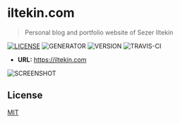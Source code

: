 # iltekin.com

> Personal blog and portfolio website of Sezer Iltekin

[![LICENSE](https://img.shields.io/badge/license-MIT-blue.svg)](LICENSE) ![GENERATOR](https://img.shields.io/badge/made_with-jekyll-blue.svg) ![VERSION](https://img.shields.io/badge/current_version-1.0-green.svg) ![TRAVIS-CI](https://travis-ci.org/heiswayi/thinkspace.svg?branch=master)

- **URL:** https://iltekin.com

![SCREENSHOT](https://iltekin.com/screenshot.png)

## License

[MIT](LICENSE.md)
